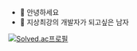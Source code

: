 - 👋 안녕하세요
- 👀 지상최강의 개발자가 되고싶은 남자

<!---
qkrgks456/qkrgks456 is a ✨ special ✨ repository because its `README.md` (this file) appears on your GitHub profile.
You can click the Preview link to take a look at your changes.
--->
[![Solved.ac프로필](http://mazassumnida.wtf/api/v2/generate_badge?boj=qkrgks456)](https://solved.ac/profile/qkrgks456)

